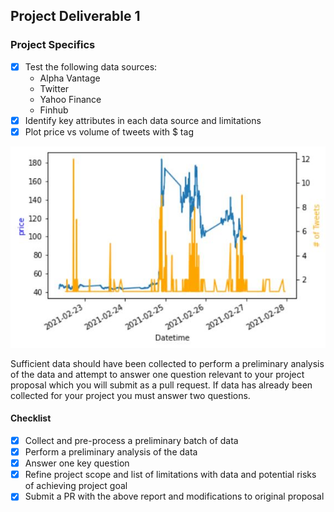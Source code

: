 ## Project Deliverable 1

### Project Specifics 
- [x] Test the following data sources:
    - Alpha Vantage
    - Twitter 
    - Yahoo Finance 
    - Finhub
- [x] Identify key attributes in each data source and limitations 
- [x] Plot price vs volume of tweets with $ tag

![tweetsplot](tweetsplot.jpg)


Sufficient data should have been collected to perform a preliminary analysis of the data and attempt to answer one question relevant to your project proposal which you will submit as a pull request. If data has already been collected for your project you must answer two questions.

#### Checklist

- [x] Collect and pre-process a preliminary batch of data
- [x] Perform a preliminary analysis of the data
- [x] Answer one key question
- [x] Refine project scope and list of limitations with data and potential risks of achieving project goal
- [x] Submit a PR with the above report and modifications to original proposal